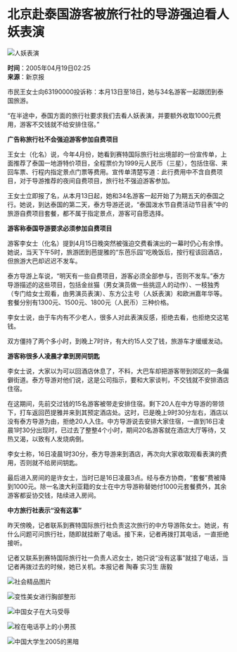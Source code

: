 # 北京赴泰国游客被旅行社的导游强迫看人妖表演

![人妖表演](https://photo.sohu.com/20050307/Img224575355.gif)

**时间**：2005年04月19日02:25  
**来源**：新京报  

市民王女士向63190000投诉称：本月13日至18日，她与34名游客一起跟团到泰国旅游。

“在半途中，泰国方面的旅行社要求我们去看人妖表演，并要额外收取1000元费用，游客不交钱就不给安排住宿。”

**广告称旅行社不会强迫游客参加自费项目**

王女士（化名）说，今年4月份，她看到赛特国际旅行社出境部的一份宣传单，上面推荐了泰国一地游特价项目，全程票价为1999元人民币（三星），包括住宿、来回车票、行程内指定景点门票等费用。宣传单清楚写道：此行费用中不含自费项目，对于导游推荐的夜间自费项目，旅行社不强迫游客参加。

王女士立即报了名，从本月13日起，她和34名游客一起开始了为期五天的泰国之行。她说，到达泰国的第二天，泰方导游还说，“泰国泼水节自费活动节目表”中的旅游自费项目套餐，都不属于指定景点，游客可自愿选择。

**游客称泰国导游要求必须参加自费项目**

游客李女士（化名）提到4月15日晚突然被强迫交费看演出的一幕时仍心有余悸。她说，当天下午5时，旅游团到芭提雅的“东芭乐园”吃晚饭后，按行程该回酒店，但旅游大巴却迟迟不发车。

泰方导游上车说，“明天有一些自费项目，游客必须全部参与，否则不发车。”泰方导游描述的这些项目，包括金丝猫（男女演员做一些挑逗人的动作）、一枝独秀（专门给女士观看，由男演员表演）、东方公主号（人妖表演）和欧洲嘉年华等。套餐分别有1300元、1500元、1800元（人民币）三种价格。

李女士说，由于车内有不少老人，很多人对此表演反感，拒绝去看，也拒绝交这笔钱。

双方僵持了两个多小时，到晚上7时许，有大约15人交了钱，旅游车才缓缓发动。

**游客称很多人凌晨才拿到房间钥匙**

李女士说，大家以为可以回酒店休息了，不料，大巴车却把游客带到郊区的一条偏僻街道。泰方导游对他们说，这是公司指示，要和大家谈判，不交钱就不安排酒店住宿。

在这期间，先前交过钱的15名游客被带走安排住宿。剩下20人在中方导游的带领下，打车返回芭提雅并来到其预定酒店处。这时，已是晚上9时30分左右，酒店以没有泰方导游为由，拒绝20人入住。中方导游说去安排大家住宿，一直到16日凌晨1时30分出现时，已过去了整整4个小时，期间20名游客就在酒店大厅等待，又热又渴，以致有人发烧病倒。

李女士称，16日凌晨1时30分，泰方导游来到酒店，再次向大家收取观看表演的费用，否则就不给房间钥匙。

最后进入房间的是许女士，当时已是16日凌晨3点。经与泰方协商，“套餐”费被降到1000元。除一名澳大利亚籍的女士在中方导游称替她付1000元套餐费外，其余游客都妥协交钱，陆续进入房间。

**中方旅行社表示“没有这事”**

昨天傍晚，记者联系到赛特国际旅行社负责这次旅行的中方导游陈女士。她说，有什么问题可问旅行社，随即就挂断了电话。接下来，记者再拨打其电话，一直拒绝接听。

记者又联系到赛特国际旅行社一负责人迟女士，她只说“没有这事”就挂了电话，当记者再拨过去的时候，她已关机。本报记者 陶春 实习生 唐毅

![社会精品图片](https://photo.sohu.com/20050323/Img224820561.gif)

![变性美女进行胸部整形](https://photo.pic.sohu.com/images/news/2005-12-01/108eafe2308.jpg)

![中国女子在大马受辱](https://photo.pic.sohu.com/images/news/2005-12-01/108eafbeb20.jpg)

![栓在电话亭上的小男孩](https://photo.pic.sohu.com/images/news/2005-12-01/108eaf576c3.jpg)

![中国大学生2005的黑暗](https://photo.pic.sohu.com/images/news/2005-12-01/108eb18244c.jpg)
